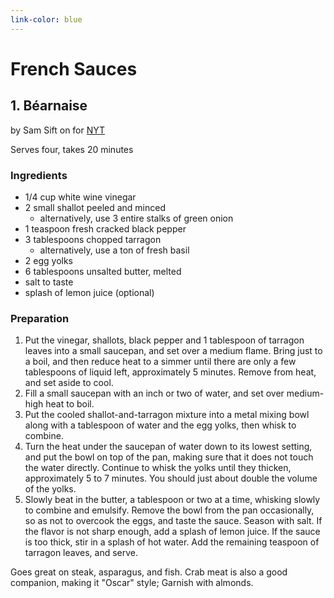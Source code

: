 ```yaml
---
link-color: blue
---
```


# French Sauces

## 1. Béarnaise 

by Sam Sift on for [NYT](https://cooking.nytimes.com/recipes/1017389-bearnaise-sauce)

Serves four, takes 20 minutes

### Ingredients

- 1/4 cup white wine vinegar
- 2 small shallot peeled and minced
    * alternatively, use 3 entire stalks of green onion
- 1 teaspoon fresh cracked black pepper
- 3 tablespoons chopped tarragon
    * alternatively, use a ton of fresh basil
- 2 egg yolks
- 6 tablespoons unsalted butter, melted
- salt to taste
- splash of lemon juice (optional)

### Preparation

1. Put the vinegar, shallots, black pepper and 1 tablespoon of tarragon leaves into a small saucepan, and set over a medium flame. Bring just to a boil, and then reduce heat to a simmer until there are only a few tablespoons of liquid left, approximately 5 minutes. Remove from heat, and set aside to cool.
2. Fill a small saucepan with an inch or two of water, and set over medium-high heat to boil.
3. Put the cooled shallot-and-tarragon mixture into a metal mixing bowl along with a tablespoon of water and the egg yolks, then whisk to combine.
4. Turn the heat under the saucepan of water down to its lowest setting, and put the bowl on top of the pan, making sure that it does not touch the water directly. Continue to whisk the yolks until they thicken, approximately 5 to 7 minutes. You should just about double the volume of the yolks.
5. Slowly beat in the butter, a tablespoon or two at a time, whisking slowly to combine and emulsify. Remove the bowl from the pan occasionally, so as not to overcook the eggs, and taste the sauce. Season with salt. If the flavor is not sharp enough, add a splash of lemon juice. If the sauce is too thick, stir in a splash of hot water. Add the remaining teaspoon of tarragon leaves, and serve.

Goes great on steak, asparagus, and fish. Crab meat is also a good companion, making it "Oscar" style; Garnish with almonds.
